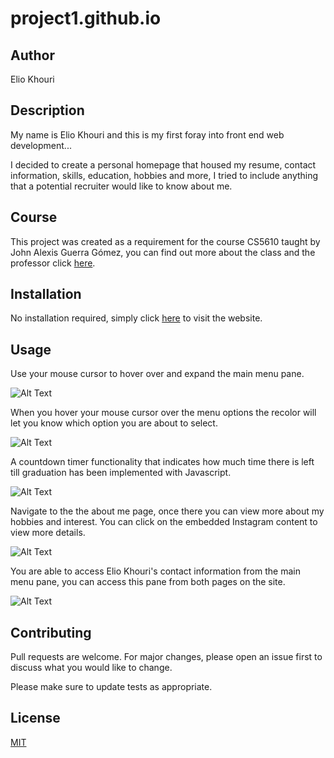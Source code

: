 # project1.github.io

## Author
Elio Khouri

## Description
My name is Elio Khouri and this is my first foray into front end web development...

I decided to create a personal homepage that housed my resume, contact information, skills, education, hobbies and more, I tried to include anything that a potential recruiter would like to know about me.

## Course

This project was created as a requirement for the course CS5610 taught by John Alexis Guerra Gómez, you can find out more about the class and the professor click [here](https://johnguerra.co).

## Installation

No installation required, simply click [here](https://eliokhouri.github.io/project1.github.io/) to visit the website.

## Usage

Use your mouse cursor to hover over and expand the main menu pane.

![Alt Text](https://media.giphy.com/media/RYmP7mQUfz1R1YQTEt/giphy.gif)

When you hover your mouse cursor over the menu options the recolor will let you know which option you are about to select.

![Alt Text](https://media.giphy.com/media/RcHtFlizbKDfco3iht/giphy.gif)

A countdown timer functionality that indicates how much time there is left till graduation has been implemented with Javascript.

![Alt Text](https://media.giphy.com/media/GnljEt01lNj6nNeqTN/giphy.gif)

Navigate to the the about me page, once there you can view more about my hobbies and interest. You can click on the embedded Instagram content to view more details.

![Alt Text](https://media.giphy.com/media/zwKQtuJaJoLkYtdCoX/giphy.gif)

You are able to access Elio Khouri's contact information from the main menu pane, you can access this pane from both pages on the site. 

![Alt Text](https://media.giphy.com/media/uk5BR4hgvd7Ik82Ln8/giphy.gif)


## Contributing
Pull requests are welcome. For major changes, please open an issue first to discuss what you would like to change.

Please make sure to update tests as appropriate.

## License
[MIT](https://choosealicense.com/licenses/mit/)
